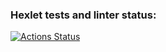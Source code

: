 ### Hexlet tests and linter status:

[![Actions Status](https://github.com/milagrosrojas730/fullstack-javascript-project-138/actions/workflows/hexlet-check.yml/badge.svg)](https://github.com/milagrosrojas730/fullstack-javascript-project-138/actions)

